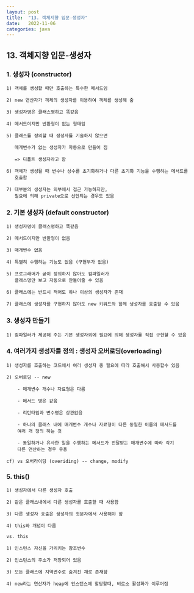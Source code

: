 ```yaml
---
layout: post
title:  "13. 객체지향 입문-생성자"
date:   2022-11-06
categories: java
---
```


## 13. 객체지향 입문-생성자

### 1. 생성자 (constructor)

    1) 객체를 생성할 때만 호출하는 특수한 메서드임

    2) new 연산자가 객체의 생성자를 이용하여 객체를 생성해 줌

    3) 생성자명은 클래스명하고 똑같음

    4) 메서드이지만 반환형이 없는 형태임

    5) 클래스를 정의할 때 생성자를 기술하지 않으면 

       매개변수가 없는 생성자가 자동으로 만들어 짐 

       => 디폴트 생성자라고 함

    6) 객체가 생성될 때 변수나 상수를 초기화하거나 다른 초기화 기능을 수행하는 메서드를
       호출함

    7) 대부분의 생성자는 외부에서 접근 가능하지만, 
       필요에 의해 private으로 선언되는 경우도 있음

### 2. 기본 생성자 (default constructor)

    1) 생성자명이 클래스명하고 똑같음

    2) 메서드이지만 반환형이 없음

    3) 매개변수 없음

    4) 특별히 수행하는 기능도 없음 (구현부가 없음)

    5) 프로그래머가 굳이 정의하지 않아도 컴파일러가 
       클래스명만 보고 자동으로 만들어줄 수 있음

    6) 클래스에는 반드시 적어도 하나 이상의 생성자가 존재

    7) 클래스에 생성자를 구현하지 않아도 new 키워드와 함께 생성자를 호출할 수 있음

### 3. 생성자 만들기

    1) 컴파일러가 제공해 주는 기본 생성자외에 필요에 의해 생성자를 직접 구현할 수 있음    

### 4. 여러가지 생성자를 정의 : 생성자 오버로딩(overloading) 

    1) 생성자를 호출하는 코드에서 여러 생성자 중 필요에 따라 호출해서 사용할수 있음

    2) 오버로딩 -- new

        - 매개변수 개수나 자료형은 다름 

        - 메서드 명은 같음 

        - 리턴타입과 변수명은 상관없음

        - 하나의 클래스 내에 매개변수 개수나 자료형이 다른 동일한 이름의 메서드를 
        여러 개 정의 하는 것

        - 동일하거나 유사한 일을 수행하는 메서드가 전달받는 매개변수에 따라 각기 
        다른 연산하는 경우 유용  

    cf) vs 오버라이딩 (overiding) -- change, modify        

### 5. this()

    1) 생성자에서 다른 생성자 호출 

    2) 같은 클래스내에서 다른 생성자를 호출할 때 사용함

    3) 다른 생성자 호출은 생성자의 첫문자에서 사용해야 함

    4) this와 개념이 다름 

    vs. this 

    1) 인스턴스 자신을 가리키는 참조변수 

    2) 인스턴스의 주소가 저장되어 있음 

    3) 모든 클래스에 지역변수로 숨겨진 채로 존재함 

    4) new라는 연산자가 heap에 인스턴스에 할당할때, 비로소 활성화가 이루어짐
